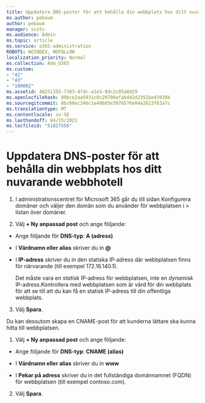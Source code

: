 ```yaml
---
title: Uppdatera DNS-poster för att behålla din webbplats hos ditt nuvarande webbhotell
ms.author: pebaum
author: pebaum
manager: scotv
ms.audience: Admin
ms.topic: article
ms.service: o365-administration
ROBOTS: NOINDEX, NOFOLLOW
localization_priority: Normal
ms.collection: Adm_O365
ms.custom:
- "42"
- "43"
- "100002"
ms.assetid: 48251355-7383-4fdc-a1e1-9dc2c85a8d29
ms.openlocfilehash: 89bce2aa5931c0c20706efabd42d2351be43938b
ms.sourcegitcommit: 8bc60ec34bc1e40685e3976576e04a2623f63a7c
ms.translationtype: MT
ms.contentlocale: sv-SE
ms.lasthandoff: 04/15/2021
ms.locfileid: "51827556"
---
```

# <a name="update-dns-records-to-keep-your-website-with-your-current-hosting-provider"></a>Uppdatera DNS-poster för att behålla din webbplats hos ditt nuvarande webbhotell

1. I administrationscentret för Microsoft 365 går du till sidan Konfigurera domäner och väljer den domän som du använder för webbplatsen i  >  [](https://admin.microsoft.com/Adminportal#/Domains) listan över domäner.

2. Välj **+ Ny anpassad post** och ange följande:

  - Ange följande för **DNS-typ**: **A (adress)**

  - I **Värdnamn eller alias** skriver du in **@**

  - I **IP-adress** skriver du in den statiska IP-adress där webbplatsen finns för närvarande (till exempel 172.16.140.1).

    Det måste vara en  *statisk*  IP-adress för webbplatsen, inte en  *dynamisk*  IP-adress.Kontrollera med webbplatsen som är värd för din webbplats för att se till att du kan få en statisk IP-adress till din offentliga webbplats.

3. Välj **Spara**.

Du kan dessutom skapa en CNAME-post för att kunderna lättare ska kunna hitta till webbplatsen.
  
1. Välj **+ Ny anpassad post** och ange följande:

  - Ange följande för **DNS-typ**: **CNAME (alias)**

  - I **Värdnamn eller alias** skriver du in **www**

  - I **Pekar på adress** skriver du in det fullständiga domännamnet (FQDN) för webbplatsen (till exempel contoso.com).

2. Välj **Spara**.
